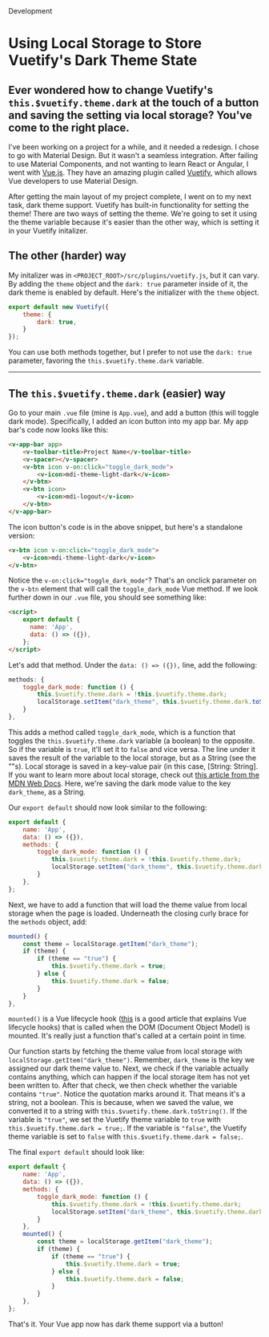 <!--Kicker-->Development
# <!--Title-->Using Local Storage to Store Vuetify's Dark Theme State
## <!--Subtitle-->Ever wondered how to change Vuetify's `this.$vuetify.theme.dark` at the touch of a button and saving the setting via local storage? You've come to the right place.

I've been working on a project for a while, and it needed a redesign. I chose to go with Material Design. But it wasn't a seamless integration. After failing to use Material Components, and not wanting to learn React or Angular, I went with [Vue.js](https://vuejs.org). They have an amazing plugin called [Vuetify](https://vuetifyjs.com), which allows Vue developers to use Material Design.

After getting the main layout of my project complete, I went on to my next task, dark theme support. Vuetify has built-in functionality for setting the theme! There are two ways of setting the theme. We're going to set it using the theme variable because it's easier than the other way, which is setting it in your Vuetify initalizer.

## The other (harder) way
My initalizer was in `<PROJECT_ROOT>/src/plugins/vuetify.js`, but it can vary. By adding the `theme` object and the `dark: true` parameter inside of it, the dark theme is enabled by default. Here's the initializer with the `theme` object.
```javascript
export default new Vuetify({
    theme: {
        dark: true,
    }
});
```

You can use both methods together, but I prefer to not use the `dark: true` parameter, favoring the `this.$vuetify.theme.dark` variable.

---
## The `this.$vuetify.theme.dark` (easier) way
Go to your main `.vue` file (mine is `App.vue`), and add a button (this will toggle dark mode). Specifically, I added an icon button into my app bar. My app bar's code now looks like this:
```html
<v-app-bar app>
    <v-toolbar-title>Project Name</v-toolbar-title>
    <v-spacer></v-spacer>
    <v-btn icon v-on:click="toggle_dark_mode">
        <v-icon>mdi-theme-light-dark</v-icon>
    </v-btn>
    <v-btn icon>
        <v-icon>mdi-logout</v-icon>
    </v-btn>
</v-app-bar>
```

The icon button's code is in the above snippet, but here's a standalone version:
```html
<v-btn icon v-on:click="toggle_dark_mode">
    <v-icon>mdi-theme-light-dark</v-icon>
</v-btn>
```

Notice the `v-on:click="toggle_dark_mode"`? That's an onclick parameter on the `v-btn` element that will call the `toggle_dark_mode` Vue method. If we look further down in our `.vue` file, you should see something like:
```html
<script>
    export default {
      name: 'App',
      data: () => ({}),
    };
</script>
```

Let's add that method. Under the `data: () => ({}),` line, add the following:
```javascript
methods: {
    toggle_dark_mode: function () {
        this.$vuetify.theme.dark = !this.$vuetify.theme.dark;
        localStorage.setItem("dark_theme", this.$vuetify.theme.dark.toString());
    }
},
```

This adds a method called `toggle_dark_mode`, which is a function that toggles the `this.$vuetify.theme.dark` variable (a boolean) to the opposite. So if the variable is `true`, it'll set it to `false` and vice versa. The line under it saves the result of the variable to the local storage, but as a String (see the ""s). Local storage is saved in a key-value pair (in this case, [String: String]. If you want to learn more about local storage, check out [this article from the MDN Web Docs](https://developer.mozilla.org/en-US/docs/Web/API/Window/localStorage). Here, we're saving the dark mode value to the key `dark_theme`, as a String.

Our `export default` should now look similar to the following:
```javascript
export default {
    name: 'App',
    data: () => ({}),
    methods: {
        toggle_dark_mode: function () {
            this.$vuetify.theme.dark = !this.$vuetify.theme.dark;
            localStorage.setItem("dark_theme", this.$vuetify.theme.dark.toString());
        }
    },
};
```

Next, we have to add a function that will load the theme value from local storage when the page is loaded. Underneath the closing curly brace for the `methods` object, add:
```javascript
mounted() {
    const theme = localStorage.getItem("dark_theme");
    if (theme) {
        if (theme == "true") {
            this.$vuetify.theme.dark = true;
        } else {
            this.$vuetify.theme.dark = false;
        }
    }
},
```
`mounted()` is a Vue lifecycle hook ([this](https://michaelnthiessen.com/call-method-on-page-load/) is a good article that explains Vue lifecycle hooks) that is called when the DOM (Document Object Model) is mounted. It's really just a function that's called at a certain point in time.

Our function starts by fetching the theme value from local storage with `localStorage.getItem("dark_theme")`. Remember, `dark_theme` is the key we assigned our dark theme value to. Next, we check if the variable actually contains anything, which can happen if the local storage item has not yet been written to. After that check, we then check whether the variable contains `"true"`. Notice the quotation marks around it. That means it's a string, not a boolean. This is because, when we saved the value, we converted it to a string with `this.$vuetify.theme.dark.toString()`. If the variable is `"true"`, we set the Vuetify theme variable to `true` with `this.$vuetify.theme.dark = true;`. If the variable is `"false"`, the Vuetify theme variable is set to `false` with `this.$vuetify.theme.dark = false;`.

The final `export default` should look like:
```javascript
export default {
    name: 'App',
    data: () => ({}),
    methods: {
        toggle_dark_mode: function () {
            this.$vuetify.theme.dark = !this.$vuetify.theme.dark;
            localStorage.setItem("dark_theme", this.$vuetify.theme.dark.toString());
        }
    },
    mounted() {
        const theme = localStorage.getItem("dark_theme");
        if (theme) {
            if (theme == "true") {
                this.$vuetify.theme.dark = true;
            } else {
                this.$vuetify.theme.dark = false;
            }
        }
    },
};
```

That's it. Your Vue app now has dark theme support via a button!
